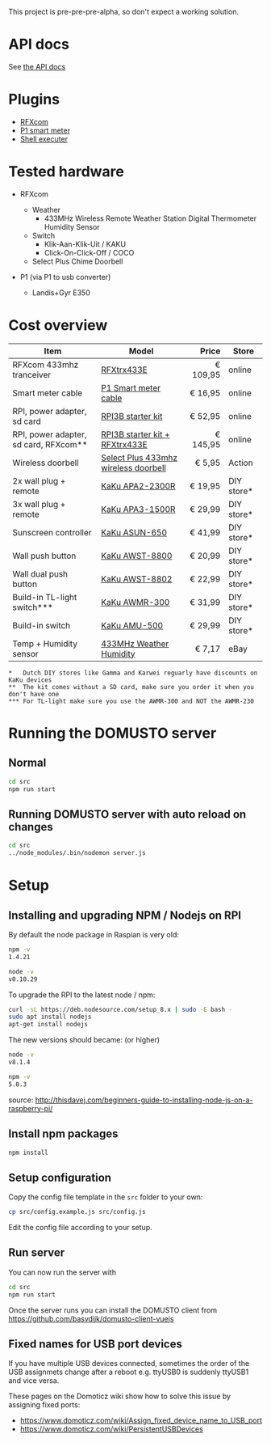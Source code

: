 This project is pre-pre-pre-alpha, so don't expect a working solution.

# API docs

See [the API docs](API.MD)

# Plugins
- [RFXcom](src/plugins/domusto-rfxcom)
- [P1 smart meter](src/plugins/domusto-p1)
- [Shell executer](src/plugins/domusto-shell)

# Tested hardware
- RFXcom
  - Weather
    - 433MHz Wireless Remote Weather Station Digital Thermometer Humidity Sensor
  - Switch
    - Klik-Aan-Klik-Uit / KAKU
    - Click-On-Click-Off / COCO
  - Select Plus Chime Doorbell

- P1 (via P1 to usb converter)
  - Landis+Gyr E350

# Cost overview
|Item          | Model        |Price          |Store         |
|--------------|--------------|--------------:|--------------|
|RFXcom 433mhz tranceiver|[RFXtrx433E](http://www.rfxcom.com/epages/78165469.sf/nl_NL/?ObjectPath=/Shops/78165469/Categories/Transceivers)|€ 109,95| online|
|Smart meter cable|[P1 Smart meter cable](https://www.sossolutions.nl/slimme-meter-kabel)|€ 16,95|online|
|RPI, power adapter, sd card|[RPI3B starter kit](https://www.sossolutions.nl/raspberry-pi-3b-starterkit)|€ 52,95|online
|RPI, power adapter, sd card, RFXcom**|[RPI3B starter kit + RFXtrx433E](https://www.sossolutions.nl/rfxcom-e-domoticz-starter-met-raspberry-pi3b)|€ 145,95|online
|Wireless doorbell|[Select Plus 433mhz wireless doorbell](https://www.action.com/nl-nl/p/select-plus-draadloze-deurbel/)| € 5,95|Action|
|2x wall plug + remote|[KaKu APA2-2300R](https://www.klikaanklikuit.nl/nl/apa2-2300r-2-kanaals-afstandsbediening-stekkerdoos-schakelaars.html) | € 19,95| DIY store*|
|3x wall plug + remote|[KaKu APA3-1500R](https://www.klikaanklikuit.nl/nl/apa3-1500r-starterset.html) | € 29,99| DIY store*|
|Sunscreen controller|[KaKu ASUN-650](https://www.klikaanklikuit.nl/nl/asun-650-schakelaar-voor-zonwering.html)|€ 41,99| DIY store*|
|Wall push button|[KaKu AWST-8800](https://www.klikaanklikuit.nl/nl/awst-8800-draadloze-wandschakelaar.html)|€ 20,99| DIY store*|
|Wall dual push button|[KaKu AWST-8802](https://www.klikaanklikuit.nl/nl/awst-8802-dubbele-draadloze-wandschakelaar.html)|€ 22,99| DIY store*|
|Build-in TL-light switch***|[KaKu AWMR-300](https://www.klikaanklikuit.nl/nl/awmr-300-mini-inbouw-schakelaar.html)|€ 31,99| DIY store*|
|Build-in switch|[KaKu AMU-500](https://www.klikaanklikuit.nl/nl/amu-500-universele-schakelaar.html)|€ 29,99| DIY store*|
|Temp + Humidity sensor| [433MHz Weather Humidity](http://www.ebay.nl/itm/Wireless-Temp-Alert-Thermometer-Hygrometer-Meter-433MHz-Temperature-Humidity-NEW-/182558019276?hash=item2a814e4ecc:g:W7cAAOSwdGFY2hlG) | € 7,17 | eBay

```
*   Dutch DIY stores like Gamma and Karwei reguarly have discounts on KaKu devices
**  The kit comes without a SD card, make sure you order it when you don't have one
*** For TL-light make sure you use the AWMR-300 and NOT the AWMR-230
```

# Running the DOMUSTO server

## Normal

```bash
cd src
npm run start
```

## Running DOMUSTO server with auto reload on changes
```bash
cd src
../node_modules/.bin/nodemon server.js
```

# Setup

## Installing and upgrading NPM / Nodejs on RPI

By default the node package in Raspian is very old:

```bash
npm -v
1.4.21
```

```bash
node -v
v0.10.29
```

To upgrade the RPI to the latest node / npm:

```bash
curl -sL https://deb.nodesource.com/setup_8.x | sudo -E bash -
sudo apt install nodejs
apt-get install nodejs
```

The new versions should became: (or higher)
```bash
node -v
v8.1.4
```

```bash
npm -v
5.0.3
```

source: http://thisdavej.com/beginners-guide-to-installing-node-js-on-a-raspberry-pi/

## Install npm packages

```bash
npm install
```

## Setup configuration

Copy the config file template in the `src` folder to your own:

``` bash
cp src/config.example.js src/config.js
```

Edit the config file according to your setup.

## Run server

You can now run the server with
```bash
cd src
npm run start
```

Once the server runs you can install the DOMUSTO client from https://github.com/basvdijk/domusto-client-vuejs

## Fixed names for USB port devices

If you have multiple USB devices connected, sometimes the order of the USB assignmets change after a reboot e.g. ttyUSB0 is suddenly ttyUSB1 and vice versa.

These pages on the Domoticz wiki show how to solve this issue by assigning fixed ports:

- https://www.domoticz.com/wiki/Assign_fixed_device_name_to_USB_port
- https://www.domoticz.com/wiki/PersistentUSBDevices
